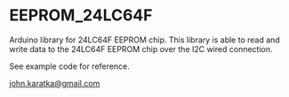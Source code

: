 # EEPROM_24LC64F

Arduino library for 24LC64F EEPROM chip. This library is able to read and write data to the 24LC64F EEPROM chip
over the I2C wired connection.

See example code for reference.

john.karatka@gmail.com